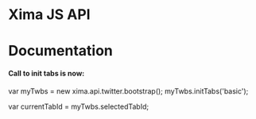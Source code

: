 # Xima JS API

# Documentation

#### Call to init tabs is now:

var myTwbs = new xima.api.twitter.bootstrap();
myTwbs.initTabs('basic');

var currentTabId = myTwbs.selectedTabId;